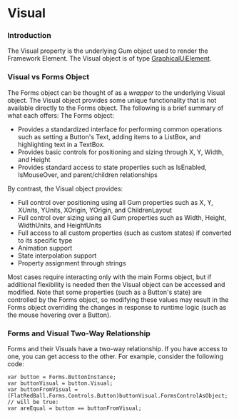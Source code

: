 # Visual

### Introduction

The Visual property is the underlying Gum object used to render the Framework Element. The Visual object is of type [GraphicalUiElement](../../../gum-runtime-api/gum-wireframe-graphicaluielement/).

### Visual vs Forms Object

The Forms object can be thought of as a _wrapper_ to the underlying Visual object. The Visual object provides some unique functionality that is not available directly to the Forms object. The following is a brief summary of what each offers: The Forms object:

* Provides a standardized interface for performing common operations such as setting a Button's Text, adding items to a ListBox, and highlighting text in a TextBox.
* Provides basic controls for positioning and sizing through X, Y, Width, and Height
* Provides standard access to state properties such as IsEnabled, IsMouseOver, and parent/children relationships

By contrast, the Visual object provides:

* Full control over positioning using all Gum properties such as X, Y, XUnits, YUnits, XOrigin, YOrigin, and ChildrenLayout
* Full control over sizing using all Gum properties such as Width, Height, WidthUnits, and HeightUnits
* Full access to all custom properties (such as custom states) if converted to its specific type
* Animation support
* State interpolation support
* Property assignment through strings

Most cases require interacting only with the main Forms object, but if additional flexibility is needed then the Visual object can be accessed and modified. Note that some properties (such as a Button's state) are controlled by the Forms object, so modifying these values may result in the Forms object overriding the changes in response to runtime logic (such as the mouse hovering over a Button).

### Forms and Visual Two-Way Relationship

Forms and their Visuals have a two-way relationship. If you have access to one, you can get access to the other. For example, consider the following code:

```
var button = Forms.ButtonInstance;
var buttonVisual = button.Visual;
var buttonFromVisual = (FlatRedBall.Forms.Controls.Button)buttonVisual.FormsControlAsObject;
// will be true:
var areEqual = button == buttonFromVisual;
```
